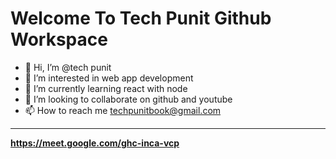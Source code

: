 # Welcome To Tech Punit Github Workspace

- 👋 Hi, I’m @tech punit
- 👀 I’m interested in web app development
- 🌱 I’m currently learning react with node
- 💞️ I’m looking to collaborate on github and youtube
- 📫 How to reach me techpunitbook@gmail.com

<!---
techpunitbook/techpunitbook is a ✨ special ✨ repository because its `README.md` (this file) appears on your GitHub profile.
You can click the Preview link to take a look at your changes.
--->

<hr>

**https://meet.google.com/ghc-inca-vcp**

<marquee> </marquee>
